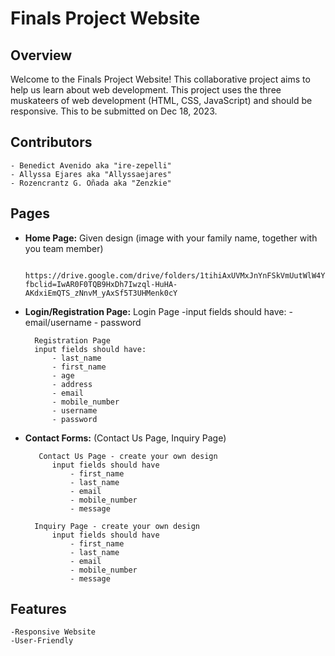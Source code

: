 # Finals Project Website

## Overview

Welcome to the Finals Project Website! This collaborative project aims to help us learn about web development. This project uses the three muskateers of web development (HTML, CSS, JavaScript) and should be responsive. This to be submitted on Dec 18, 2023.

## Contributors
    - Benedict Avenido aka "ire-zepelli"
    - Allyssa Ejares aka "Allyssaejares"
    - Rozencrantz G. Oñada aka "Zenzkie"

## Pages

- **Home Page:** Given design (image with your family name, together with you team member) 

        https://drive.google.com/drive/folders/1tihiAxUVMxJnYnFSkVmUutWlW4YejCar?fbclid=IwAR0F0TQB9HxDh7Iwzql-HuHA-AKdxiEmQTS_zNnvM_yAxSf5T3UHMenk0cY

- **Login/Registration Page:**
		Login Page
		-input fields should have:
			- email/username
			- password

        Registration Page
		input fields should have:
			- last_name
			- first_name
			- age
			- address
			- email
			- mobile_number
			- username
			- password

- **Contact Forms:** (Contact Us Page, Inquiry Page)

   		 Contact Us Page - create your own design
			input fields should have
				- first_name
				- last_name
				- email
				- mobile_number
				- message

		Inquiry Page - create your own design
			input fields should have
				- first_name
				- last_name
				- email
				- mobile_number
				- message
## Features
	-Responsive Website
	-User-Friendly
